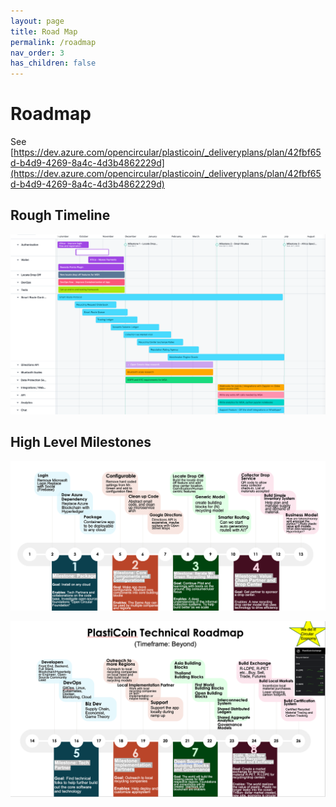 ```yaml
---
layout: page
title: Road Map
permalink: /roadmap
nav_order: 3
has_children: false
---
```


Roadmap
======

See [https://dev.azure.com/opencircular/plasticoin/_deliveryplans/plan/42fbf65d-b4d9-4269-8a4c-4d3b4862229d](https://dev.azure.com/opencircular/plasticoin/_deliveryplans/plan/42fbf65d-b4d9-4269-8a4c-4d3b4862229d)

Rough Timeline
--------------

![Image](./assets/images/timeline.png)


High Level Milestones
-------------------

![Image](./assets/images/roadmap1.png)

![Image](./assets/images/roadmap2.png)

<!-- ![Image](./assets/images/roadmap-app.png)

![Image](./assets/images/roadmap-mga.png) -->